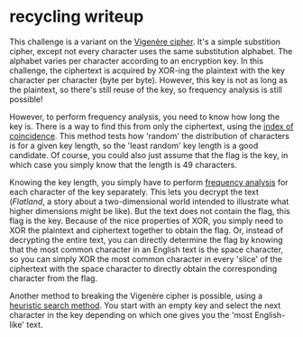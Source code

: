 # recycling writeup

This challenge is a variant on the [Vigenère cipher](https://en.wikipedia.org/wiki/Vigen%C3%A8re_cipher). It's a simple substition cipher, except not every character uses the same substitution alphabet. The alphabet varies per character according to an encryption key. In this challenge, the ciphertext is acquired by XOR-ing the plaintext with the key character per character (byte per byte). However, this key is not as long as the plaintext, so there's still reuse of the key, so frequency analysis is still possible!

However, to perform frequency analysis, you need to know how long the key is. There is a way to find this from only the ciphertext, using the [index of coincidence](https://en.wikipedia.org/wiki/Index_of_coincidence). This method tests how 'random' the distribution of characters is for a given key length, so the 'least random' key length is a good candidate. Of course, you could also just assume that the flag is the key, in which case you simply know that the length is 49 characters.

Knowing the key length, you simply have to perform [frequency analysis](https://en.wikipedia.org/wiki/Frequency_analysis) for each character of the key separately. This lets you decrypt the text (*Flatland*, a story about a two-dimensional world intended to illustrate what higher dimensions might be like). But the text does not contain the flag, this flag is the key. Because of the nice properties of XOR, you simply need to XOR the plaintext and ciphertext together to obtain the flag. Or, instead of decrypting the entire text, you can directly determine the flag by knowing that the most common character in an English text is the space character, so you can simply XOR the most common character in every 'slice' of the ciphertext with the space character to directly obtain the corresponding character from the flag.

Another method to breaking the Vigenère cipher is possible, using a [heuristic search method](http://practicalcryptography.com/cryptanalysis/stochastic-searching/cryptanalysis-vigenere-cipher-part-2/). You start with an empty key and select the next character in the key depending on which one gives you the 'most English-like' text.

